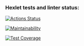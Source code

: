 ### Hexlet tests and linter status:
[![Actions Status](https://github.com/Shalygin-Sergey/frontend-project-46/workflows/hexlet-check/badge.svg)](https://github.com/Shalygin-Sergey/frontend-project-46/actions)

[![Maintainability](https://api.codeclimate.com/v1/badges/58f2eadd0086d4280507/maintainability)](https://codeclimate.com/github/Shalygin-Sergey/frontend-project-46/maintainability)

[![Test Coverage](https://api.codeclimate.com/v1/badges/58f2eadd0086d4280507/test_coverage)](https://codeclimate.com/github/Shalygin-Sergey/frontend-project-46/test_coverage)
